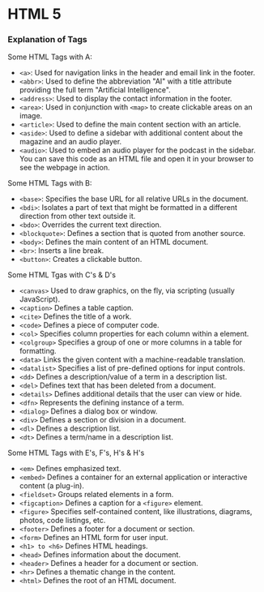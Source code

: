 # HTML 5

### Explanation of Tags

Some HTML Tags with A:

- `<a>`: Used for navigation links in the header and email link in the footer.
- `<abbr>`: Used to define the abbreviation "AI" with a title attribute providing the full term "Artificial Intelligence".
- `<address>`: Used to display the contact information in the footer.
- `<area>`: Used in conjunction with `<map>` to create clickable areas on an image.
- `<article>`: Used to define the main content section with an article.
- `<aside>`: Used to define a sidebar with additional content about the magazine and an audio player.
- `<audio>`: Used to embed an audio player for the podcast in the sidebar.
  You can save this code as an HTML file and open it in your browser to see the webpage in action.

Some HTML Tags with B:

- `<base>`: Specifies the base URL for all relative URLs in the document.
- `<bdi>`: Isolates a part of text that might be formatted in a different direction from other text outside it.
- `<bdo>`: Overrides the current text direction.
- `<blockquote>`: Defines a section that is quoted from another source.
- `<body>`: Defines the main content of an HTML document.
- `<br>`: Inserts a line break.
- `<button>`: Creates a clickable button.

Some HTML Tgas with C's & D's

- `<canvas>` Used to draw graphics, on the fly, via scripting (usually JavaScript).
- `<caption>` Defines a table caption.
- `<cite>` Defines the title of a work.
- `<code>` Defines a piece of computer code.
- `<col>` Specifies column properties for each column within a <colgroup> element.
- `<colgroup>` Specifies a group of one or more columns in a table for formatting.
- `<data>` Links the given content with a machine-readable translation.
- `<datalist>` Specifies a list of pre-defined options for input controls.
- `<dd>` Defines a description/value of a term in a description list.
- `<del>` Defines text that has been deleted from a document.
- `<details>` Defines additional details that the user can view or hide.
- `<dfn>` Represents the defining instance of a term.
- `<dialog>` Defines a dialog box or window.
- `<div>` Defines a section or division in a document.
- `<dl>` Defines a description list.
- `<dt>` Defines a term/name in a description list.

Some HTML Tags with E's, F's, H's & H's

- `<em>` Defines emphasized text.
- `<embed>` Defines a container for an external application or interactive content (a plug-in).
- `<fieldset>` Groups related elements in a form.
- `<figcaption>` Defines a caption for a `<figure>` element.
- `<figure>` Specifies self-contained content, like illustrations, diagrams, photos, code listings, etc.
- `<footer>` Defines a footer for a document or section.
- `<form>` Defines an HTML form for user input.
- `<h1> to <h6>` Defines HTML headings.
- `<head>` Defines information about the document.
- `<header>` Defines a header for a document or section.
- `<hr>` Defines a thematic change in the content.
- `<html>` Defines the root of an HTML document.
